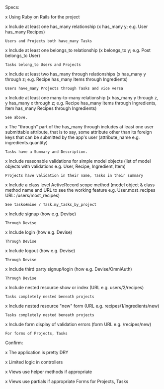 Specs:

x Using Ruby on Rails for the project

x Include at least one has_many relationship (x has_many y; e.g. User has_many Recipes)

    Users and Projects both have_many Tasks

x Include at least one belongs_to relationship (x belongs_to y; e.g. Post belongs_to User)

    Tasks belong_to Users and Projects

x Include at least two has_many through relationships (x has_many y through z; e.g. Recipe has_many Items through Ingredients)

    Users have_many Projects through Tasks and vice versa

x Include at least one many-to-many relationship (x has_many y through z, y has_many x through z; e.g. Recipe has_many Items through Ingredients, Item has_many Recipes through Ingredients)

    See above.

x The "through" part of the has_many through includes at least one user submittable attribute, that is to say, some attribute other than its foreign keys that can be submitted by the app's user (attribute_name e.g. ingredients.quantity)

    Tasks have a Summary and Description.

x Include reasonable validations for simple model objects (list of model objects with validations e.g. User, Recipe, Ingredient, Item)

    Projects have validation in their name, Tasks in their summary

x Include a class level ActiveRecord scope method (model object & class method name and URL to see the working feature e.g. User.most_recipes URL: /users/most_recipes)

    See tasks#mine / Task.my_tasks_by_project

x Include signup (how e.g. Devise)

    Through Devise

x Include login (how e.g. Devise)

    Through Devise

x Include logout (how e.g. Devise)

    Through Devise

x Include third party signup/login (how e.g. Devise/OmniAuth)

    Through Devise

x Include nested resource show or index (URL e.g. users/2/recipes)

    Tasks completely nested beneath projects

x Include nested resource "new" form (URL e.g. recipes/1/ingredients/new)

    Tasks completely nested beneath projects

x Include form display of validation errors (form URL e.g. /recipes/new)

    For forms of Projects, Tasks

Confirm:

x The application is pretty DRY

x Limited logic in controllers

x Views use helper methods if appropriate

x Views use partials if appropriate
    Forms for Projects, Tasks